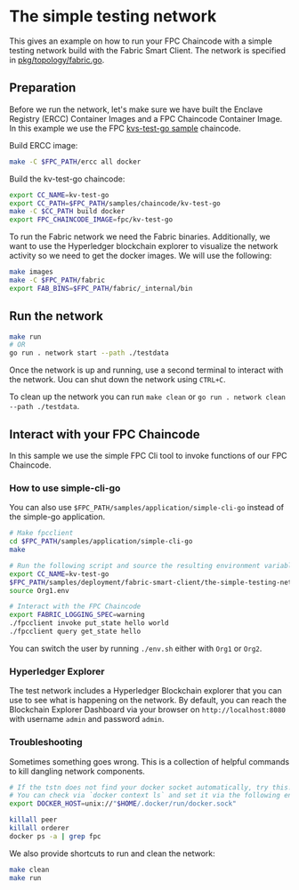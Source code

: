# The simple testing network

This gives an example on how to run your FPC Chaincode with a simple testing network build with the Fabric Smart Client.
The network is specified in [pkg/topology/fabric.go](pkg/topology/fabric.go).


## Preparation

Before we run the network, let's make sure we have built the Enclave Registry (ERCC) Container Images and a FPC Chaincode Container Image.
In this example we use the FPC [kvs-test-go sample](../../../chaincode/kv-test-go) chaincode.

Build ERCC image:
```bash
make -C $FPC_PATH/ercc all docker
```

Build the kv-test-go chaincode:
```bash
export CC_NAME=kv-test-go
export CC_PATH=$FPC_PATH/samples/chaincode/kv-test-go
make -C $CC_PATH build docker
export FPC_CHAINCODE_IMAGE=fpc/kv-test-go
``` 

To run the Fabric network we need the Fabric binaries. Additionally, we want to use the Hyperledger blockchain explorer to visualize the network activity so we need to get the docker images.
We will use the following:
```bash
make images
make -C $FPC_PATH/fabric
export FAB_BINS=$FPC_PATH/fabric/_internal/bin
```

## Run the network

```bash
make run
# OR
go run . network start --path ./testdata
```
Once the network is up and running, use a second terminal to interact with the network.
Uou can shut down the network using `CTRL+C`.

To clean up the network you can run `make clean` or `go run . network clean --path ./testdata`.


## Interact with your FPC Chaincode

In this sample we use the simple FPC Cli tool to invoke functions of our FPC Chaincode.


### How to use simple-cli-go

You can also use `$FPC_PATH/samples/application/simple-cli-go` instead of the simple-go application.

```bash
# Make fpcclient
cd $FPC_PATH/samples/application/simple-cli-go
make

# Run the following script and source the resulting environment variables
export CC_NAME=kv-test-go
$FPC_PATH/samples/deployment/fabric-smart-client/the-simple-testing-network/env.sh Org1
source Org1.env

# Interact with the FPC Chaincode
export FABRIC_LOGGING_SPEC=warning
./fpcclient invoke put_state hello world
./fpcclient query get_state hello
```

You can switch the user by running `./env.sh` either with `Org1` or `Org2`.


### Hyperledger Explorer

The test network includes a Hyperledger Blockchain explorer that you can use to see what is happening on the network.
By default, you can reach the Blockchain Explorer Dashboard via your browser on `http://localhost:8080` with username `admin` and password `admin`.


### Troubleshooting

Sometimes something goes wrong.
This is a collection of helpful commands to kill dangling network components.

```bash
# If the tstn does not find your docker socket automatically, try this!
# You can check via `docker context ls` and set it via the following environment variable. 
export DOCKER_HOST=unix://"$HOME/.docker/run/docker.sock"
```

```bash
killall peer
killall orderer
docker ps -a | grep fpc
```

We also provide shortcuts to run and clean the network:
```bash
make clean
make run
```

